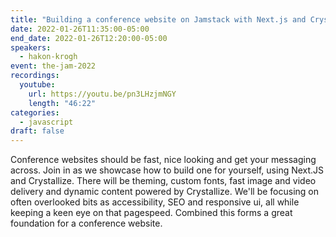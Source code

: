```yaml
---
title: "Building a conference website on Jamstack with Next.js and Crystallize"
date: 2022-01-26T11:35:00-05:00
end_date: 2022-01-26T12:20:00-05:00
speakers:
  - hakon-krogh
event: the-jam-2022
recordings:
  youtube:
    url: https://youtu.be/pn3LHzjmNGY
    length: "46:22"
categories:
  - javascript
draft: false
---
```


Conference websites should be fast, nice looking and get your messaging across. Join in as we showcase how to build one for yourself, using Next.JS and Crystallize. There will be theming, custom fonts, fast image and video delivery and dynamic content powered by Crystallize. We'll be focusing on often overlooked bits as accessibility, SEO and responsive ui, all while keeping a keen eye on that pagespeed. Combined this forms a great foundation for a conference website.
